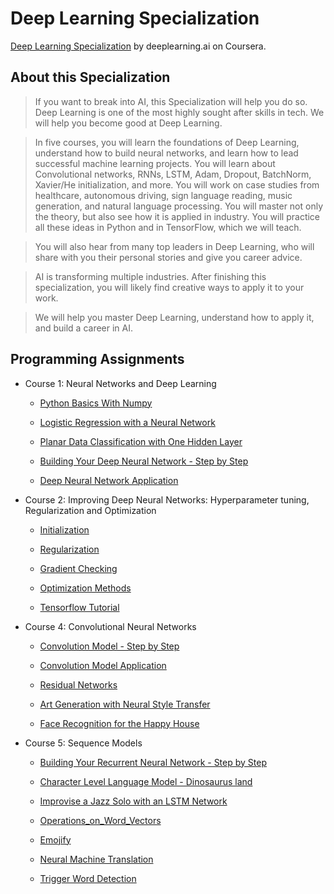# Deep Learning Specialization
[Deep Learning Specialization](https://www.coursera.org/specializations/deep-learning) by deeplearning.ai on Coursera.

## About this Specialization

> If you want to break into AI, this Specialization will help you do so. Deep Learning is one of the most highly sought after skills in tech. We will help you become good at Deep Learning.

> In five courses, you will learn the foundations of Deep Learning, understand how to build neural networks, and learn how to lead successful machine learning projects. You will learn about Convolutional networks, RNNs, LSTM, Adam, Dropout, BatchNorm, Xavier/He initialization, and more. You will work on case studies from healthcare, autonomous driving, sign language reading, music generation, and natural language processing. You will master not only the theory, but also see how it is applied in industry. You will practice all these ideas in Python and in TensorFlow, which we will teach.

> You will also hear from many top leaders in Deep Learning, who will share with you their personal stories and give you career advice.

> AI is transforming multiple industries. After finishing this specialization, you will likely find creative ways to apply it to your work.

> We will help you master Deep Learning, understand how to apply it, and build a career in AI.

## Programming Assignments

- Course 1: Neural Networks and Deep Learning

  - [Python Basics With Numpy](https://github.com/LucasBoTang/Coursera_Deep_Learning/blob/master/01Neural_Networks_and_Deep_Learning/00Python_Basics_With_Numpy.ipynb)
  
  - [Logistic Regression with a Neural Network](https://github.com/LucasBoTang/Coursera_Deep_Learning/blob/master/01Neural_Networks_and_Deep_Learning/01Logistic_Regression_with_a_Neural_Network_mindset.ipynb)
  
  - [Planar Data Classification with One Hidden Layer](https://github.com/LucasBoTang/Coursera_Deep_Learning/blob/master/01Neural_Networks_and_Deep_Learning/02Planar_Data_Classification_with_One_Hidden_Layer.ipynb)

  - [Building Your Deep Neural Network - Step by Step](https://github.com/LucasBoTang/Coursera_Deep_Learning/blob/master/01Neural_Networks_and_Deep_Learning/03Building_Your_Deep_Neural_Network_Step_by_Step.ipynb)

  - [Deep Neural Network Application](https://github.com/LucasBoTang/Coursera_Deep_Learning/blob/master/01Neural_Networks_and_Deep_Learning/04Deep_Neural_Network_Application.ipynb)
  
- Course 2: Improving Deep Neural Networks: Hyperparameter tuning, Regularization and Optimization

  - [Initialization](https://github.com/LucasBoTang/Coursera_Deep_Learning/blob/master/02Improving_Deep_Neural_Networks/01Initialization.ipynb)
  
  - [Regularization](https://github.com/LucasBoTang/Coursera_Deep_Learning/blob/master/02Improving_Deep_Neural_Networks/02Regularization.ipynb)
  
  - [Gradient Checking](https://github.com/LucasBoTang/Coursera_Deep_Learning/blob/master/02Improving_Deep_Neural_Networks/03Gradient_Checking.ipynb)
  
   - [Optimization Methods](https://github.com/LucasBoTang/Coursera_Deep_Learning/blob/master/02Improving_Deep_Neural_Networks/04Optimization_Methods.ipynb)
   
   - [Tensorflow Tutorial](https://github.com/LucasBoTang/Coursera_Deep_Learning/blob/master/02Improving_Deep_Neural_Networks/05Tensorflow_Tutorial.ipynb)

- Course 4: Convolutional Neural Networks

  - [Convolution Model - Step by Step](https://github.com/LucasBoTang/Coursera_Deep_Learning/blob/master/04Convolutional_Neural_Networks/01Convolution_Model_Step_by_Step.ipynb)

  - [Convolution Model Application](https://github.com/LucasBoTang/Coursera_Deep_Learning/blob/master/04Convolutional_Neural_Networks/02Convolution_Model_Application.ipynb)
  
  - [Residual Networks](https://github.com/LucasBoTang/Coursera_Deep_Learning/blob/master/04Convolutional_Neural_Networks/03Residual_Networks.ipynb)
 
  - [Art Generation with Neural Style Transfer](https://github.com/LucasBoTang/Coursera_Deep_Learning/blob/master/04Convolutional_Neural_Networks/05Art_Generation_with_Neural_Style_Transfer.ipynb)

  - [Face Recognition for the Happy House](https://github.com/LucasBoTang/Coursera_Deep_Learning/blob/master/04Convolutional_Neural_Networks/06Face_Recognition_for_the_Happy_House.ipynb)
  
- Course 5: Sequence Models

  - [Building Your Recurrent Neural Network - Step by Step](https://github.com/LucasBoTang/Coursera_Deep_Learning/blob/master/05Sequence_Models/01Building_a_Recurrent_Neural_Network_Step_by_Step.ipynb)
  
  - [Character Level Language Model - Dinosaurus land](https://github.com/LucasBoTang/Coursera_Deep_Learning/blob/master/05Sequence_Models/02Dinosaurus_Island_Character_Level_Language_Model.ipynb)
  
  - [Improvise a Jazz Solo with an LSTM Network](https://github.com/LucasBoTang/Coursera_Deep_Learning/blob/master/05Sequence_Models/03Improvise_a_Jazz_Solo_with_an_LSTM_Network.ipynb)

  - [Operations_on_Word_Vectors](https://github.com/LucasBoTang/Coursera_Deep_Learning/blob/master/05Sequence_Models/04Operations_on_Word_Vectors.ipynb)
  
  - [Emojify](https://github.com/LucasBoTang/Coursera_Deep_Learning/blob/master/05Sequence_Models/05Emojify.ipynb)

  - [Neural Machine Translation](https://github.com/LucasBoTang/Coursera_Deep_Learning/blob/master/05Sequence_Models/06Neural_Machine_Translation_with_Attention.ipynb)
  
  - [Trigger Word Detection](https://github.com/LucasBoTang/Coursera_Deep_Learning/blob/master/05Sequence_Models/07Trigger_Word_Detection.ipynb)
